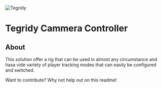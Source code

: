 ![Tegridy](./0.png)

# Tegridy Cammera Controller
## About
This solution offer a rig that can be used in almost any circumstance and hasa vide variety of player tracking modes that can easily be configured and switched.

Want to contribute? Why not help out on this readme! 
